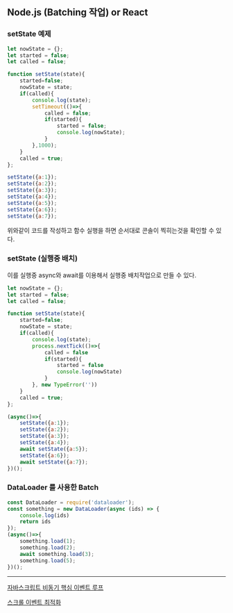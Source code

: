 ## Node.js (Batching 작업) or React

### setState 예제

```jsx
let nowState = {};
let started = false;
let called = false;

function setState(state){
    started=false;
    nowState = state;
    if(called){
        console.log(state);
        setTimeout(()=>{
            called = false;
            if(started){
                started = false;
                console.log(nowState);
            }
        },1000);
    }
    called = true;
};

setState({a:1});
setState({a:2});
setState({a:3});
setState({a:4});
setState({a:5});
setState({a:6});
setState({a:7});
```

위와같이 코드를 작성하고 함수 실행을 하면 순서대로 콘솔이 찍히는것을 확인할 수 있다.

### setState (실행중 배치)

이를 실행중 async와 await를 이용해서 실행중 배치작업으로 만들 수 있다.

```jsx
let nowState = {};
let started = false;
let called = false;

function setState(state){
    started=false;
    nowState = state;
    if(called){
        console.log(state);
        process.nextTick(()=>{
			called = false
			if(started){
				started = false
				console.log(nowState)
			}
		}, new TypeError(''))
    }
    called = true;
};

(async()=>{
    setState({a:1});
	setState({a:2});
	setState({a:3});
	setState({a:4});
	await setState({a:5});
	setState({a:6});
	await setState({a:7});
})();
```

### DataLoader 를 사용한 Batch

```jsx
const DataLoader = require('dataloader');
const something = new DataLoader(async (ids) => {
	console.log(ids)
	return ids
});
(async()=>{
	something.load(1);
	something.load(2);
	await something.load(3);
	something.load(5);
})();
```

---

[자바스크립트 비동기 핵심 이벤트 루프](https://medium.com/sjk5766/javascript-%EB%B9%84%EB%8F%99%EA%B8%B0-%ED%95%B5%EC%8B%AC-event-loop-%EC%A0%95%EB%A6%AC-422eb29231a8)

[스크롤 이벤트 최적화](https://developer.mozilla.org/ko/docs/Web/API/Intersection_Observer_API)
